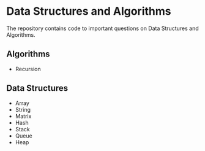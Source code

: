 # Data Structures and Algorithms
The repository contains code to important questions on Data Structures and Algorithms.
## Algorithms
   * Recursion

## Data Structures
   * Array
   * String
   * Matrix
   * Hash
   * Stack
   * Queue
   * Heap

